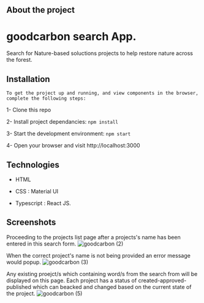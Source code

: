 ## About the project

# goodcarbon search App.

Search for Nature-based soluctions projects to help restore nature across the forest.

## Installation

`To get the project up and running, and view components in the browser, complete the following steps:`

1- Clone this repo

2- Install project dependancies: `npm install`

3- Start the development environment: `npm start`

4- Open your browser and visit http://localhost:3000


## Technologies

- HTML

- CSS : Material UI

- Typescript : React JS.

## Screenshots

Proceeding to the projects list page after a projects's name has been entered in this search form.
![goodcarbon (2)](https://user-images.githubusercontent.com/17381734/201226290-85b8721a-90f0-4d27-afe2-77aca229eed0.png)

When the correct project's name is not being provided an error message would popup.
![goodcarbon (3)](https://user-images.githubusercontent.com/17381734/201278162-c42473d2-71bd-4386-8a1a-dd6a27176924.png)

Any existing proejct/s which containing word/s from the search from will be displayed on this page.
Each project has a status of created-approved-published which can beacked and changed based on the current state of the project.
![goodcarbon (5)](https://user-images.githubusercontent.com/17381734/201280463-3353fb2f-9034-43ea-a5f7-8a93018432ca.png)



